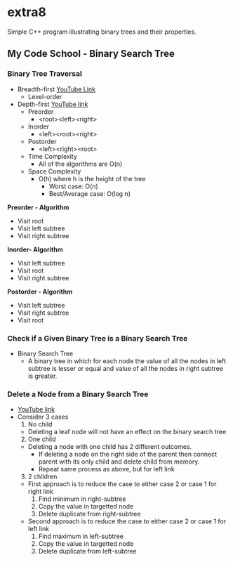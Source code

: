 # extra8
Simple C++ program illustrating binary trees and their properties.

## My Code School - Binary Search Tree

### Binary Tree Traversal
* Breadth-first [YouTube Link](https://youtu.be/86g8jAQug04)
  * Level-order
* Depth-first [YouTube link](https://www.youtube.com/watch?v=gm8DUJJhmY4)
  * Preorder
    * \<root\>\<left\>\<right\>
  * Inorder
    * \<left\>\<root\>\<right\>
  * Postorder
    * \<left\>\<right\>\<root\>
  * Time Complexity
    * All of the algorithms are O(n)
  * Space Complexity
    * O(h) where h is the height of the tree
      * Worst case: O(n)
      * Best/Average case: O(log n)

__Preorder - Algorithm__
  * Visit root
  * Visit left subtree
  * Visit right subtree

__Inorder- Algorithm__
  * Visit left subtree
  * Visit root
  * Visit right subtree

__Postorder - Algorithm__
  * Visit left subtree
  * Visit right subtree
  * Visit root

### Check if a Given Binary Tree is a Binary Search Tree
* Binary Search Tree
  * A binary tree in which for each node the value of all the nodes in left subtree is lesser or equal and value of all the nodes in right subtree is greater.

### Delete a Node from a Binary Search Tree
* [YouTube link](https://youtu.be/gcULXE7ViZw)
* Consider 3 cases
  1. No child
    * Deleting a leaf node will not have an effect on the binary search tree
  2. One child
    * Deleting a node with one child has 2 different outcomes.
      * If deleting a node on the right side of the parent then connect parent with its only child and delete child from memory.
      * Repeat same process as above, but for left link
  3. 2 children
    * First approach is to reduce the case to either case 2 or case 1 for right link
      1. Find minimum in right-subtree
      2. Copy the value in targetted node
      3. Delete duplicate from right-subtree
    * Second approach is to reduce the case to either case 2 or case 1 for left link
      1. Find maximum in left-subtree
      2. Copy the value in targetted node
      3. Delete duplicate from left-subtree